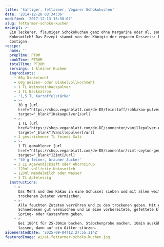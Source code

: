 ```yaml
---
title: 'Saftiger, fettarmer, Veganer Schokokuchen'
date: '2014-12-28 08:34:36'
modified: '2017-12-13 15:38:07'
slug: fettarmer-schoko-kuchen
excerpt: >-
  Ein leckerer, flaumiger Schokokuchen ganz ohne Margarine oder Öl, sondern mit
  Kokosmilch! Das Rezept stammt von der Königin der veganen Desserts: Fran
  Costigan.
recipe:
  name: ''
  prepTime: PT8M
  cookTime: PT30M
  totalTime: PT38M
  servings: 1 kleiner Kuchen
  ingredients:
    - 60g Dinkelmehl
    - 60g Weizen- oder Dinkelvollkornmehl
    - 1 TL Weinsteinbackpulver
    - 1 TL Backnatron
    - '1,5 TL Kartoffelstärke'
    - >-
      30 g [url
      href="https://shop.veganblatt.com/de-DE/feinstoff/rohkakao-pulver-bio"
      target="_blank"]Kakaopulver[/url]
    - >-
      1 TL [url
      href="https://shop.veganblatt.com/de-DE/sonnentor/vanillepulver-gemahlen"
      target="_blank"]Vanillepulver[/url]
    - 1 gestrichener TL feines Salz
    - >-
      1 TL gemahlener [url
      href="https://shop.veganblatt.com/de-DE/sonnentor/zimt-ceylon-gemahlen"
      target="_blank"]Zimt[/url]
    - '50 g feiner, brauner Zucker'
    - 3 EL Agavendicksaft oder Ahornsirup
    - 120ml vollfette Kokosmilch
    - 120ml Mandelmilch oder Wasser
    - 1 TL Apfelessig
  instructions:
    - >-
      Das Mehl und den Kakao in eine Schüssel sieben und mit allen weiteren
      trockenen Zutaten vermischen.
    - >-
      Alle feuchten Zutaten verrühren und zu den trockenen geben. Mit einem
      Schneebesen gut vermischen und in eine vorbereitete, gefettete kleine
      Spring- oder Kastenform geben.
    - >-
      Bei 180°C für 25-30min backen. Stäbchenprobe machen. 10min auskühlen
      lassen, dann auf ein Gitter stürzen.
aiGeneratedDate: '2025-09-04T12:27:56.114Z'
featuredImage: ai/ai-fettarmer-schoko-kuchen.jpg
---
```


